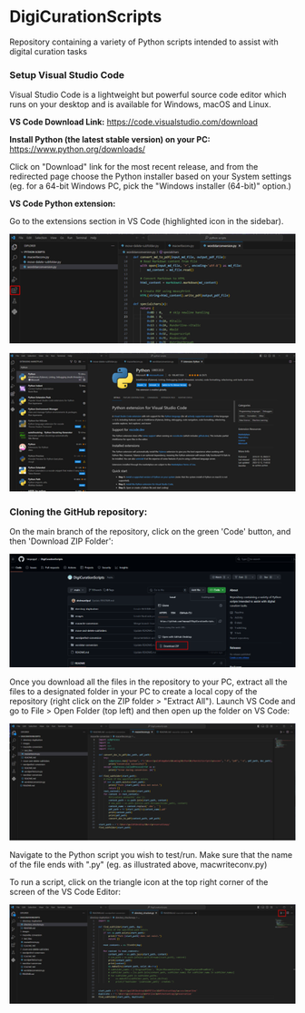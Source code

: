 # DigiCurationScripts
Repository containing a variety of Python scripts intended to assist with digital curation tasks 

### Setup Visual Studio Code

Visual Studio Code is a lightweight but powerful source code editor which runs on your desktop and is available for Windows, macOS and Linux.

**VS Code Download Link:** https://code.visualstudio.com/download

**Install Python (the latest stable version) on your PC:** https://www.python.org/downloads/

Click on "Download" link for the most recent release, and from the redirected page choose the Python installer based on your System settings (eg. for a 64-bit Windows PC, pick the "Windows installer (64-bit)" option.)

**VS Code Python extension:**

Go to the extensions section in VS Code (highlighted icon in the sidebar).

![Image 1](images/Picture1.png)

![Image 2](images/Picture2.png)

### Cloning the GitHub repository:

On the main branch of the repository, click on the green 'Code' button, and then 'Download ZIP Folder':

![Image 3](images/DownloadRepo.png)

Once you download all the files in the repository to your PC, extract all the files to a designated folder in your PC to create a local copy of the repository (right click on the ZIP folder > "Extract All"). Launch VS Code and go to File > Open Folder (top left) and then open up the folder on VS Code:

![Image 4](images/PythonCode.png)

Navigate to the Python script you wish to test/run. Make sure that the name of the file ends with ".py" (eg. as illustrated above, macwriteconv.py)

To run a script, click on the triangle icon at the top right corner of the screen of the VS Code Editor:

![Image 5](images/RunCode.png)

